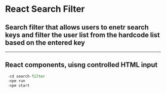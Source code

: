 # React Search Filter

## Search filter that allows users to enetr search keys and filter the user list from the hardcode list based on the entered key
---
## React components, uisng controlled HTML input

```python
 -cd search-filter
 -npm run
 -npm start
```